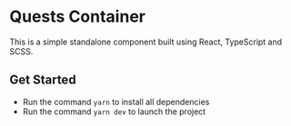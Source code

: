 # Quests Container

This is a simple standalone component built using React, TypeScript and SCSS. 

## Get Started

- Run the command `yarn` to install all dependencies
- Run the command `yarn dev` to launch the project
